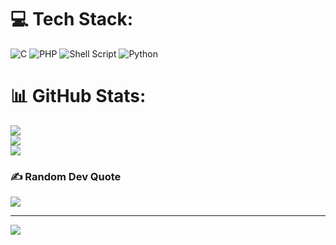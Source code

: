 
# 💻 Tech Stack:
![C](https://img.shields.io/badge/c-%2300599C.svg?style=for-the-badge&logo=c&logoColor=white) ![PHP](https://img.shields.io/badge/php-%23777BB4.svg?style=for-the-badge&logo=php&logoColor=white) ![Shell Script](https://img.shields.io/badge/shell_script-%23121011.svg?style=for-the-badge&logo=gnu-bash&logoColor=white) ![Python](https://img.shields.io/badge/python-3670A0?style=for-the-badge&logo=python&logoColor=ffdd54)
# 📊 GitHub Stats:
![](https://github-readme-stats.vercel.app/api?username=rahmadneedsource&theme=dark&hide_border=false&include_all_commits=false&count_private=false)<br/>
![](https://github-readme-streak-stats.herokuapp.com/?user=rahmadneedsource&theme=dark&hide_border=false)<br/>
![](https://github-readme-stats.vercel.app/api/top-langs/?username=rahmadneedsource&theme=dark&hide_border=false&include_all_commits=false&count_private=false&layout=compact)

### ✍️ Random Dev Quote
![](https://quotes-github-readme.vercel.app/api?type=horizontal&theme=radical)

---
[![](https://visitcount.itsvg.in/api?id=rahmadneedsource&icon=0&color=0)](https://visitcount.itsvg.in)

<!-- Proudly created with GPRM ( https://gprm.itsvg.in ) -->
